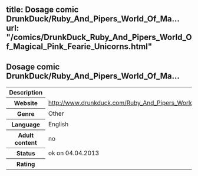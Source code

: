 title: Dosage comic DrunkDuck/Ruby_And_Pipers_World_Of_Ma...
url: "/comics/DrunkDuck_Ruby_And_Pipers_World_Of_Magical_Pink_Fearie_Unicorns.html"
---
Dosage comic DrunkDuck/Ruby_And_Pipers_World_Of_Ma...
-----------------------------------------

<table class="comicinfo">
<tr>
<th>Description</th><td></td>
</tr>
<tr>
<th>Website</th><td><a href="http://www.drunkduck.com/Ruby_And_Pipers_World_Of_Magical_Pink_Fearie_Unicorns/">http://www.drunkduck.com/Ruby_And_Pipers_World_Of_Magical_Pink_Fearie_Unicorns/</a></td>
</tr>
<tr>
<th>Genre</th><td>Other</td>
</tr>
<tr>
<th>Language</th><td>English</td>
</tr>
<tr>
<th>Adult content</th><td>no</td>
</tr>
<tr>
<th>Status</th><td>ok on 04.04.2013</td>
</tr>
<tr>
<th>Rating</th><td><div class="g-plusone" data-size="standard" data-annotation="bubble"
 data-href="http://www.drunkduck.com/Ruby_And_Pipers_World_Of_Magical_Pink_Fearie_Unicorns/"></div></td>
</tr>
</table>
<script type="text/javascript">
  (function() {
    var po = document.createElement('script'); po.type = 'text/javascript'; po.async = true;
    po.src = 'https://apis.google.com/js/plusone.js';
    var s = document.getElementsByTagName('script')[0]; s.parentNode.insertBefore(po, s);
  })();
</script>
